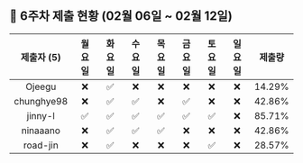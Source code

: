 ## :pushpin: 6주차 제출 현황 (02월 06일 ~ 02월 12일)

| 제출자 (5) | 월요일 | 화요일 | 수요일 | 목요일 | 금요일 | 토요일 | 일요일 | 제출량 |
|:---:|:---:|:---:|:---:|:---:|:---:|:---:|:---:|:---:|
| Ojeegu |:x:|:white_check_mark:|:x:|:x:|:x:|:x:|:x:| 14.29% |
| chunghye98 |:x:|:white_check_mark:|:white_check_mark:|:x:|:white_check_mark:|:x:|:x:| 42.86% |
| jinny-l |:white_check_mark:|:white_check_mark:|:white_check_mark:|:white_check_mark:|:white_check_mark:|:white_check_mark:|:x:| 85.71% |
| ninaaano |:x:|:white_check_mark:|:white_check_mark:|:white_check_mark:|:x:|:x:|:x:| 42.86% |
| road-jin |:x:|:white_check_mark:|:x:|:x:|:x:|:white_check_mark:|:x:| 28.57% |
